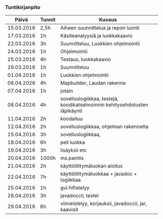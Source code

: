### Tuntikirjanpito
Päivä | Tunnit | Kuvaus
--------------- | ----- | ------
15.03.2016 | 2,5h | Aiheen suunnittelua ja repon luonti
17.03.2016 | 1h | Käsiteanalyysiä ja luokkakaavio
22.03.2016 | 3h | Suunnitteluu, Luokkien ohjelmointii
24.03.2016 | 1h | Ohjelmointii
25.03.2016 | 4h | Testaus, luokkakaavio
29.03.2016 | 1h | Suunnitteluu
01.04.2016 | 1h | Luokkien ohjelmointii
06.04.2026 | 4h | Mapbuilder, Laudan rakenne
07.04.2016 | 1h | jotain
08.04.2016 | 4h | sovelluslogiikkaa, testejä, koodikatselmoinnin kehitysehdotusten läpikäynti
11.04.2016 | 2h | koodailuu
12.04.2016 | 2h | sovelluslogiikkaa, ohjelman rakennetta
15.04.2016 | 3h | sovelluslogiikkaa,
18.04.2016 | 6h | peli luokka
19.04.2016 | 3h | lisäyksii etc
20.04.2016 | 1000h | ms.paintis
21.04.2016 | 2h | käyttöliittymäluokan aloitus
22.04.2016 | 7h | käyttöliittymäluokkaa + javadoc + logiikkaa
25.04.2016 | 1h | gui hifistelyy
28.04.2016 | 3h | javadoccii, testei
29.04.2016 | 6h | viimeistelyy, korjauksii, javadoccii, jar, kaavioit
